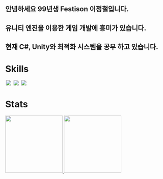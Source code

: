 ## 안녕하세요 99년생 Festison 이정철입니다. 
	
## 유니티 엔진을 이용한 게임 개발에 흥미가 있습니다. 
	
## 현재 C#, Unity와 최적화 시스템을 공부 하고 있습니다.

# Skills
<img src = "https://img.shields.io/badge/-C++-black?style=flat&logo=c%2B%2B" style="height : auto; margin-left : 2px; margin-right : 2px;"/> <img src = "https://img.shields.io/badge/-C%23%20-black?style=flat&logo=C%20Sharp" style="height : auto; margin-left : 2px; margin-right : 2px;"/> <img src="https://img.shields.io/badge/unity%20-%23000000.svg?&style=flat&logo=unity&logoColor=white" style="height : auto; margin-left : 2px; margin-right : 2px;"/>

<!---
Festison/Festison is a ✨ special ✨ repository because its `README.md` (this file) appears on your GitHub profile.
You can click the Preview link to take a look at your changes.
--->

# Stats
<a href="https://github.com/Festison">
  <img height="180em" src="https://github-readme-stats-eight-theta.vercel.app/api?username=Festison&show_icons=true&theme=ambient_gradient_all_commits=ambient_gradient"/>
  <img height="180em" src="https://github-readme-stats-eight-theta.vercel.app/api/top-langs/?username=Festison&layout=compact&langs_count=6&theme=dark"/>
</a>


